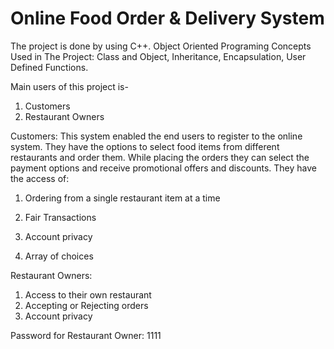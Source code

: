 # Online Food Order & Delivery System

The project is done by using C++. Object Oriented Programing Concepts Used in The Project: Class and Object, Inheritance, Encapsulation, User Defined Functions.

Main users of this project is-
1. Customers
2. Restaurant Owners 

Customers: This system enabled the end users to register to the online system. They have the options to select food items from different restaurants and order them. While placing the orders they can select the payment options and receive promotional offers and discounts. They have the access of:

1. Ordering from a single restaurant item at a time

2. Fair Transactions

3. Account privacy

4. Array of choices

Restaurant Owners: 
1. Access to their own restaurant
2. Accepting or Rejecting orders
3. Account privacy

Password for Restaurant Owner: 1111
